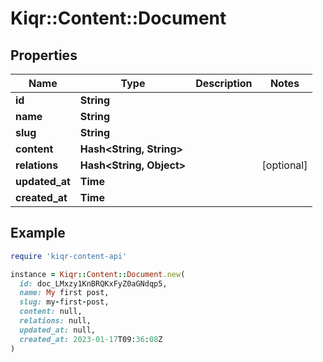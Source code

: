 # Kiqr::Content::Document

## Properties

| Name | Type | Description | Notes |
| ---- | ---- | ----------- | ----- |
| **id** | **String** |  |  |
| **name** | **String** |  |  |
| **slug** | **String** |  |  |
| **content** | **Hash&lt;String, String&gt;** |  |  |
| **relations** | **Hash&lt;String, Object&gt;** |  | [optional] |
| **updated_at** | **Time** |  |  |
| **created_at** | **Time** |  |  |

## Example

```ruby
require 'kiqr-content-api'

instance = Kiqr::Content::Document.new(
  id: doc_LMxzy1KnBRQKxFyZ0aGNdqp5,
  name: My first post,
  slug: my-first-post,
  content: null,
  relations: null,
  updated_at: null,
  created_at: 2023-01-17T09:36:08Z
)
```

